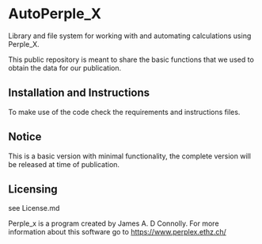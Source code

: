 # AutoPerple_X

Library and file system for working with and automating calculations using Perple_X.

This public repository is meant to share the basic functions that we used to obtain the data for 
our publication.

## Installation and Instructions
To make use of the code check the requirements and instructions files.

## Notice
This is a basic version with minimal functionality, the complete version will be released at time of publication.

## Licensing
see License.md

Perple_x is a program created by James A. D Connolly.
For more information about this software go to https://www.perplex.ethz.ch/
